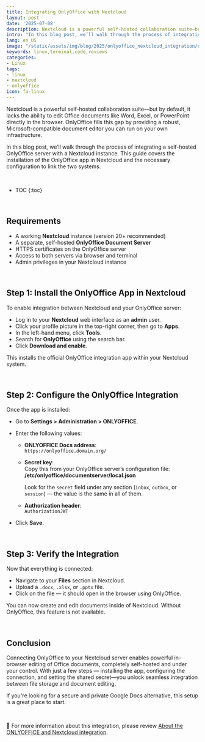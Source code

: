 ```yaml
---
title: Integrating OnlyOffice with Nextcloud
layout: post
date: '2025-07-08'
description: Nextcloud is a powerful self-hosted collaboration suite—but by default, it lacks the ability to edit Office documents like Word, Excel, or PowerPoint directly in the browser.
intro: "In this blog post, we’ll walk through the process of integrating a self-hosted OnlyOffice server with a Nextcloud instance." 
lang: en_US
image: "/static/assets/img/blog/2025/onlyoffice_nextcloud_integration/onlyoffice_nextcloud_integration.jpg"
keywords: linux,terminal,code,reviews
categories:
- Linux
tags:
- linux
- nextcloud
- onlyoffice
icon: fa-linux
---
```


Nextcloud is a powerful self-hosted collaboration suite—but by default, it lacks the ability to edit Office documents like Word, Excel, or PowerPoint directly in the browser. OnlyOffice fills this gap by providing a robust, Microsoft-compatible document editor you can run on your own infrastructure.

In this blog post, we’ll walk through the process of integrating a self-hosted OnlyOffice server with a Nextcloud instance. This guide covers the installation of the OnlyOffice app in Nextcloud and the necessary configuration to link the two systems.

<br>

* TOC 
{:toc}

<br>

## Requirements

- A working **Nextcloud** instance (version 20+ recommended)
- A separate, self-hosted **OnlyOffice Document Server**
- HTTPS certificates on the OnlyOffice server
- Access to both servers via browser and terminal
- Admin privileges in your Nextcloud instance

<br>

## Step 1: Install the OnlyOffice App in Nextcloud

To enable integration between Nextcloud and your OnlyOffice server:

- Log in to your **Nextcloud** web interface as an **admin** user.
- Click your profile picture in the top-right corner, then go to **Apps**.
- In the left-hand menu, click **Tools**.
- Search for **OnlyOffice** using the search bar.
- Click **Download and enable**.

This installs the official OnlyOffice integration app within your Nextcloud system.

<br>

## Step 2: Configure the OnlyOffice Integration

Once the app is installed:

- Go to **Settings > Administration > ONLYOFFICE**.
- Enter the following values:

   - **ONLYOFFICE Docs address**:  
     `https://onlyoffice.domain.org/`

   - **Secret key**:  
     Copy this from your OnlyOffice server’s configuration file:  
     **/etc/onlyoffice/documentserver/local.json**

     Look for the `secret` field under any section (`inbox`, `outbox`, or `session`) — the value is the same in all of them.

   - **Authorization header**:  
     `AuthorizationJWT`

- Click **Save**.

<br>

## Step 3: Verify the Integration

Now that everything is connected:

- Navigate to your **Files** section in Nextcloud.
- Upload a `.docx`, `.xlsx`, or `.pptx` file.
- Click on the file — it should open in the browser using OnlyOffice.

You can now create and edit documents inside of Nextcloud. Without OnlyOffice, this feature is not available.

<br>

## Conclusion

Connecting OnlyOffice to your Nextcloud server enables powerful in-browser editing of Office documents, completely self-hosted and under your control. With just a few steps — installing the app, configuring the connection, and setting the shared secret—you unlock seamless integration between file storage and document editing.

If you're looking for a secure and private Google Docs alternative, this setup is a great place to start.

<br>

📝 For more information about this integration, please review [About the ONLYOFFICE and Nextcloud integration](https://helpcenter.onlyoffice.com/integration/nextcloud.aspx).